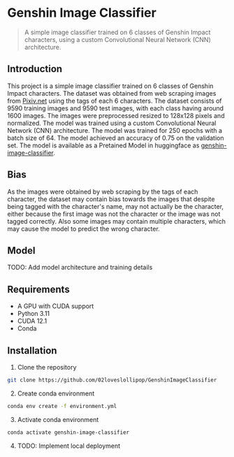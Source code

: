 # Genshin Image Classifier
> A simple image classifier trained on 6 classes of Genshin Impact characters, using a custom Convolutional Neural Network (CNN) architecture.
## Introduction
This project is a simple image classifier trained on 6 classes of Genshin Impact characters. The dataset was obtained from web scraping images from [Pixiv.net](https://www.pixiv.net/) using the tags of each 6 characters. The dataset consists of 9590 training images and 9590 test images, with each class having around 1600 images. The images were preprocessed resized to 128x128 pixels and normalized. The model was trained using a custom Convolutional Neural Network (CNN) architecture. The model was trained for 250 epochs with a batch size of 64. The model achieved an accuracy of 0.75 on the validation set. The model is available as a Pretained Model in huggingface as [genshin-image-classifier](https://huggingface.co/<add-link>).

## Bias
As the images were obtained by web scraping by the tags of each character, the dataset may contain bias towards the images that despite being tagged with the character's name, may not actually be the character, either because the first image was not the character or the image was not tagged correctly. Also some images may contain multiple characters, which may cause the model to predict the wrong character. 

## Model
TODO: Add model architecture and training details

## Requirements
- A GPU with CUDA support
- Python 3.11
- CUDA 12.1
- Conda

## Installation
1. Clone the repository
```bash
git clone https://github.com/02loveslollipop/GenshinImageClassifier
```	
2. Create conda environment
```bash
conda env create -f environment.yml
```
3. Activate conda environment
```bash
conda activate genshin-image-classifier
```
4. TODO: Implement local deployment

